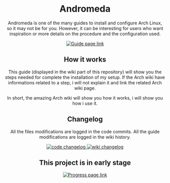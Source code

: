 <div align="center">
	<h1>Andromeda</h1>
	<p>Andromeda is one of the many guides to install and configure Arch Linux, so it may not be for you. However, it can be interesting for users who want inspiration or more details on the procedure and the configuration used.
	</p>
	<p>
		<a href="https://github.com/ChaosDynamix/Andromeda/wiki">
			<img src="https://img.shields.io/badge/-Show the guide-brightgreen?style=for-the-badge" alt="Guide page link" />
		</a>
	</p>
</div>

<div align="center">
	<h2>How it works</h2>
	<p>This guide (displayed in the wiki part of this repository) will show you the steps needed for complete the installation of my setup. If the Arch wiki have informations related to a step, i will not explain it and link the related Arch wiki page.
	</p>
	<p>In short, the amazing Arch wiki will show you how it works, i will show you how i use it.
	</p>
</div>

<div align="center">
	<h2>Changelog</h2>
	<p>All the files modifications are logged in the code commits. All the guide modifications are logged in the wiki history. 
	</p>
	<p>
		<a href="https://github.com/ChaosDynamix/Andromeda/commits/master">
			<img src="https://img.shields.io/badge/-code changelog-blue?style=for-the-badge" alt="code changelog" />
		</a>
		<a href="https://github.com/ChaosDynamix/Andromeda/wiki/_history">
			<img src="https://img.shields.io/badge/-wiki changelog-blue?style=for-the-badge" alt="wiki changelog" />
		</a>
	</p>
</div>

<div align="center">
	<h2>This project is in early stage</h2>
	<p>
		<a href="https://github.com/ChaosDynamix/Andromeda/projects">
			<img src="https://img.shields.io/badge/-Show progress-orange?style=for-the-badge" alt="Progress page link" />
		</a>
	</p>
</div>
